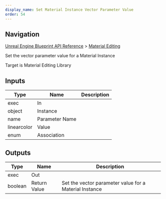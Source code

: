 ```yaml
---
display_name: Set Material Instance Vector Parameter Value
order: 54
---
```

## Navigation

[Unreal Engine Blueprint API Reference](https://dev.epicgames.com/documentation/en-us/unreal-engine/BlueprintAPI) > [Material Editing](https://dev.epicgames.com/documentation/en-us/unreal-engine/BlueprintAPI/MaterialEditing)

Set the vector parameter value for a Material Instance

Target is Material Editing Library

## Inputs

| Type | Name | Description |
| --- | --- | --- |
| exec | In |  |
| object | Instance |  |
| name | Parameter Name |  |
| linearcolor | Value |  |
| enum | Association |  |

## Outputs

| Type | Name | Description |
| --- | --- | --- |
| exec | Out |  |
| boolean | Return Value | Set the vector parameter value for a Material Instance |

